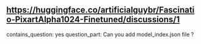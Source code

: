 ## https://huggingface.co/artificialguybr/Fascinatio-PixartAlpha1024-Finetuned/discussions/1

contains_question: yes
question_part: Can you add model_index.json file ?